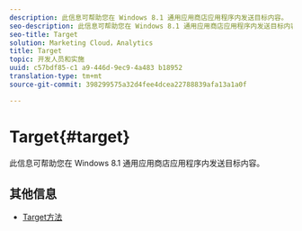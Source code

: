 ```yaml
---
description: 此信息可帮助您在 Windows 8.1 通用应用商店应用程序内发送目标内容。
seo-description: 此信息可帮助您在 Windows 8.1 通用应用商店应用程序内发送目标内容。
seo-title: Target
solution: Marketing Cloud，Analytics
title: Target
topic: 开发人员和实施
uuid: c57bdf85-c1 a9-446d-9ec9-4a483 b18952
translation-type: tm+mt
source-git-commit: 398299575a32d4fee4dcea22788839afa13a1a0f

---
```



# Target{#target}

此信息可帮助您在 Windows 8.1 通用应用商店应用程序内发送目标内容。

## 其他信息

+ [Target方法](/help/windows-appstore/target/target-methods.md)
